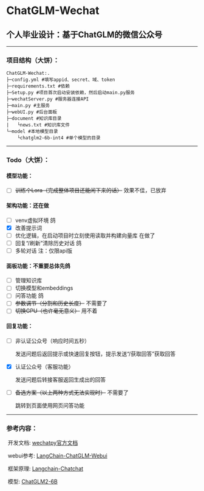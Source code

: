 # ChatGLM-Wechat
## 个人毕业设计：基于ChatGLM的微信公众号

------

### **项目结构（大饼）：**

```
ChatGLM-Wechat:.
├─config.yml #填写appid、secret、域、token
├─requirements.txt #依赖
├─Setup.py #项目首次启动安装依赖，然后启动main.py服务
├─wechatServer.py #服务器连接API
├─main.py #主服务
├─webUI.py #后台面板
├─document #知识库目录
|   └news.txt #知识库文件
└─model #本地模型目录
    └chatglm2-6b-int4 #单个模型的目录
```

------

### **Todo（大饼）：**

#### 模型功能：

- [ ] ~~训练个Lora（完成整体项目还能闲下来的话）~~  效果不佳，已放弃

#### 架构功能：还在做

- [ ] venv虚拟环境  鸽
- [x] 改善提示词
- [ ] 优化逻辑，在启动项目时立刻使用读取并构建向量库  在做了
- [ ] 回复“/刷新”清除历史对话  鸽
- [ ] 多轮对话  注：仅限api版

#### 面板功能：不重要总体先鸽

- [ ] 管理知识库
- [ ] 切换模型和embeddings
- [ ] 问答功能  鸽
- [ ] ~~参数调节（分割和历史长度）~~  不需要了
- [ ] ~~切换GPU（也许毫无意义）~~  用不着

#### 回复功能：

- [ ] 非认证公众号（响应时间五秒）

  发送问题后返回提示或快速回复按钮，提示发送“/获取回答”获取回答

- [x] 认证公众号（客服功能）

  发送问题后转接客服返回生成出的回答

- [ ] ~~备选方案（以上两种方式无法实现时）~~  不需要了

  跳转到页面使用网页问答功能

------



### **参考内容：**

​	开发文档: [wechatpy官方文档](https://wechatpy.readthedocs.io/zh_CN/master/)

​	webui参考: [LangChain-ChatGLM-Webui](https://github.com/thomas-yanxin/LangChain-ChatGLM-Webui)

​	框架原理: [Langchain-Chatchat](https://github.com/chatchat-space/Langchain-Chatchat)

​	模型: [ChatGLM2-6B](https://github.com/THUDM/ChatGLM2-6B)
